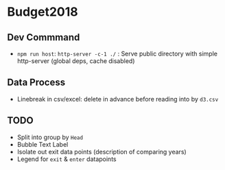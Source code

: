 # Budget2018

## Dev Commmand
* `npm run host`: `http-server -c-1 ./` : Serve public directory with simple http-server (global deps, cache disabled)

## Data Process
- Linebreak in csv/excel: delete in advance before reading into by `d3.csv`

## TODO
* Split into group by `Head`
* Bubble Text Label
* Isolate out exit data points (description of comparing years)
* Legend for `exit` & `enter` datapoints